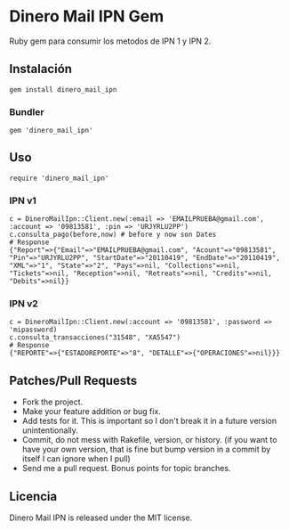 # Dinero Mail IPN Gem

Ruby gem para consumir los metodos de IPN 1 y IPN 2. 

## Instalación

    gem install dinero_mail_ipn

### Bundler

    gem 'dinero_mail_ipn'
    
## Uso

    require 'dinero_mail_ipn'

### IPN v1
    c = DineroMailIpn::Client.new(:email => 'EMAILPRUEBA@gmail.com', :account => '09813581', :pin => 'URJYRLU2PP')
    c.consulta_pago(before,now) # before y now son Dates
    # Response
    {"Report"=>{"Email"=>"EMAILPRUEBA@gmail.com", "Acount"=>"09813581", "Pin"=>"URJYRLU2PP", "StartDate"=>"20110419", "EndDate"=>"20110419", "XML"=>"1", "State"=>"2", "Pays"=>nil, "Collections"=>nil, "Tickets"=>nil, "Reception"=>nil, "Retreats"=>nil, "Credits"=>nil, "Debits"=>nil}} 

### IPN v2
    c = DineroMailIpn::Client.new(:account => '09813581', :password => 'mipassword)
    c.consulta_transacciones("31548", "XA5547")
    # Response
    {"REPORTE"=>{"ESTADOREPORTE"=>"8", "DETALLE"=>{"OPERACIONES"=>nil}}}

## Patches/Pull Requests

* Fork the project.
* Make your feature addition or bug fix.
* Add tests for it. This is important so I don't break it in a
  future version unintentionally.
* Commit, do not mess with Rakefile, version, or history.
  (if you want to have your own version, that is fine but
   bump version in a commit by itself I can ignore when I pull)
* Send me a pull request. Bonus points for topic branches.

## Licencia

Dinero Mail IPN is released under the MIT license.